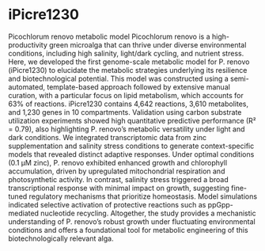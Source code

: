 # iPicre1230
Picochlorum renovo metabolic model
Picochlorum renovo is a high-productivity green microalga that can thrive under diverse environmental conditions, including high salinity, light/dark cycling, and nutrient stress. Here, we developed the first genome-scale metabolic model for P. renovo (iPicre1230) to elucidate the metabolic strategies underlying its resilience and biotechnological potential. This model was constructed using a semi-automated, template-based approach followed by extensive manual curation, with a particular focus on lipid metabolism, which accounts for 63% of reactions. iPicre1230 contains 4,642 reactions, 3,610 metabolites, and 1,230 genes in 10 compartments. Validation using carbon substrate utilization experiments showed high quantitative predictive performance (R² = 0.79), also highlighting P. renovo’s metabolic versatility under light and dark conditions. We integrated transcriptomic data from zinc supplementation and salinity stress conditions to generate context-specific models that revealed distinct adaptive responses. Under optimal conditions (0.1 µM zinc), P. renovo exhibited enhanced growth and chlorophyll accumulation, driven by upregulated mitochondrial respiration and photosynthetic activity. In contrast, salinity stress triggered a broad transcriptional response with minimal impact on growth, suggesting fine-tuned regulatory mechanisms that prioritize homeostasis. Model simulations indicated selective activation of protective reactions such as ppGpp-mediated nucleotide recycling. Altogether, the study provides a mechanistic understanding of P. renovo’s robust growth under fluctuating environmental conditions and offers a foundational tool for metabolic engineering of this biotechnologically relevant alga.
